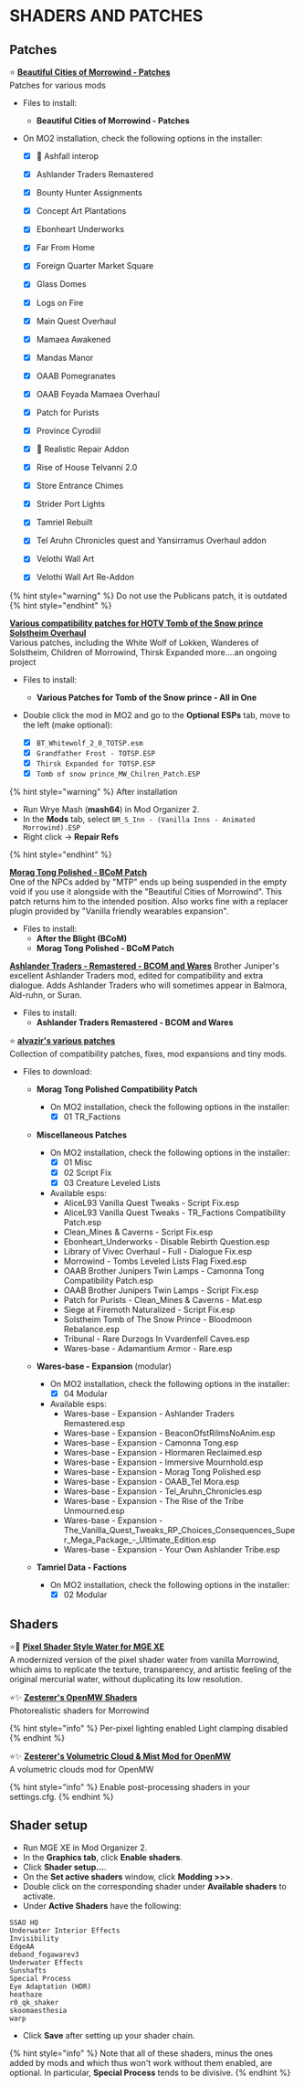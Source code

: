 # SHADERS AND PATCHES

## Patches

⭐ [**Beautiful Cities of Morrowind - Patches**](https://www.nexusmods.com/morrowind/mods/49231)\
Patches for various mods

* Files to install:
  * **Beautiful Cities of Morrowind - Patches**

* On MO2 installation, check the following options in the installer:
  * [x] 📃 Ashfall interop
  * [x] Ashlander Traders Remastered
  * [x] Bounty Hunter Assignments
  * [x] Concept Art Plantations
  
  * [x] Ebonheart Underworks
  * [x] Far From Home
  * [x] Foreign Quarter Market Square
  * [x] Glass Domes

  * [x] Logs on Fire
  * [x] Main Quest Overhaul
  * [x] Mamaea Awakened
  * [x] Mandas Manor

  * [x] OAAB Pomegranates
  * [x] OAAB Foyada Mamaea Overhaul
  * [x] Patch for Purists
  * [x] Province Cyrodiil
  * [x] 📃 Realistic Repair Addon
  * [x] Rise of House Telvanni 2.0

  * [x] Store Entrance Chimes
  * [x] Strider Port Lights
  * [x] Tamriel Rebuilt
  * [x] Tel Aruhn Chronicles quest and Yansirramus Overhaul addon

  * [x] Velothi Wall Art
  * [x] Velothi Wall Art Re-Addon

{% hint style="warning" %}
Do not use the Publicans patch, it is outdated
{% hint style="endhint" %}

[**Various compatibility patches for HOTV Tomb of the Snow prince Solstheim Overhaul**](https://www.nexusmods.com/morrowind/mods/48422)\
 Various patches, including the White Wolf of Lokken, Wanderes of Solstheim, Children of Morrowind, Thirsk Expanded more....an ongoing project

* Files to install:
  * **Various Patches for Tomb of the Snow prince - All in One**

* Double click the mod in MO2 and go to the **Optional ESPs** tab, move to the left (make optional):
  * [x] `BT_Whitewolf_2_0_TOTSP.esm`
  * [x] `Grandfather Frost - TOTSP.ESP`
  * [x] `Thirsk Expanded for TOTSP.ESP`
  * [x] `Tomb of snow prince_MW_Chilren_Patch.ESP`

{% hint style="warning" %}
After installation

* Run Wrye Mash (**mash64**) in Mod Organizer 2.
* In the **Mods** tab, select `BM_S_Inn - (Vanilla Inns - Animated Morrowind).ESP`
* Right click -> **Repair Refs**

{% hint style="endhint" %}

[**Morag Tong Polished - BCoM Patch**](https://www.nexusmods.com/morrowind/mods/51194)\
One of the NPCs added by "MTP" ends up being suspended in the empty void if you use it alongside with the "Beautiful Cities of Morrowind". This patch returns him to the intended position. Also works fine with a replacer plugin provided by "Vanilla friendly wearables expansion".

* Files to install:
  * **After the Blight (BCoM)**
  * **Morag Tong Polished - BCoM Patch**

[**Ashlander Traders - Remastered - BCOM and Wares**](https://www.nexusmods.com/morrowind/mods/48009)
Brother Juniper's excellent Ashlander Traders mod, edited for compatibility and extra dialogue. Adds Ashlander Traders who will sometimes appear in Balmora, Ald-ruhn, or Suran.

* Files to install:
  * **Ashlander Traders Remastered - BCOM and Wares**

⭐ [**alvazir's various patches**](https://www.nexusmods.com/morrowind/mods/48955)\
Collection of compatibility patches, fixes, mod expansions and tiny mods.

* Files to download:
  * **Morag Tong Polished Compatibility Patch**

    * On MO2 installation, check the following options in the installer:
      * [x] 01 TR_Factions

  * **Miscellaneous Patches**

    * On MO2 installation, check the following options in the installer:
      * [x] 01 Misc
      * [x] 02 Script Fix
      * [x] 03 Creature Leveled Lists

    * Available esps:
      * AliceL93 Vanilla Quest Tweaks - Script Fix.esp
      * AliceL93 Vanilla Quest Tweaks - TR_Factions Compatibility Patch.esp
      * Clean_Mines & Caverns - Script Fix.esp
      * Ebonheart_Underworks - Disable Rebirth Question.esp
      * Library of Vivec Overhaul - Full - Dialogue Fix.esp
      * Morrowind - Tombs Leveled Lists Flag Fixed.esp
      * OAAB Brother Junipers Twin Lamps - Camonna Tong Compatibility Patch.esp
      * OAAB Brother Junipers Twin Lamps - Script Fix.esp
      * Patch for Purists - Clean_Mines & Caverns - Mat.esp
      * Siege at Firemoth Naturalized - Script Fix.esp
      * Solstheim Tomb of The Snow Prince - Bloodmoon Rebalance.esp
      * Tribunal - Rare Durzogs In Vvardenfell Caves.esp
      * Wares-base - Adamantium Armor - Rare.esp

  * **Wares-base - Expansion** (modular)

    * On MO2 installation, check the following options in the installer:
      * [x] 04 Modular

    * Available esps:
      * Wares-base - Expansion - Ashlander Traders Remastered.esp
      * Wares-base - Expansion - BeaconOfstRilmsNoAnim.esp
      * Wares-base - Expansion - Camonna Tong.esp
      * Wares-base - Expansion - Hlormaren Reclaimed.esp
      * Wares-base - Expansion - Immersive Mournhold.esp
      * Wares-base - Expansion - Morag Tong Polished.esp
      * Wares-base - Expansion - OAAB_Tel Mora.esp
      * Wares-base - Expansion - Tel_Aruhn_Chronicles.esp
      * Wares-base - Expansion - The Rise of the Tribe Unmourned.esp
      * Wares-base - Expansion - The_Vanilla_Quest_Tweaks_RP_Choices_Consequences_Super_Mega_Package_-_Ultimate_Edition.esp
      * Wares-base - Expansion - Your Own Ashlander Tribe.esp

  * **Tamriel Data - Factions**

    * On MO2 installation, check the following options in the installer:
      * [x] 02 Modular

## Shaders

⭐📃 [**Pixel Shader Style Water for MGE XE**](https://www.nexusmods.com/morrowind/mods/50044)\
A modernized version of the pixel shader water from vanilla Morrowind, which aims to replicate the texture, transparency, and artistic feeling of the original mercurial water, without duplicating its low resolution.

⭐✨ [**Zesterer's OpenMW Shaders**](https://github.com/zesterer/openmw-shaders/tree/openmw-0.48)\
Photorealistic shaders for Morrowind

{% hint style="info" %}
Per-pixel lighting enabled
Light clamping disabled
{% endhint %}

⭐✨ [**Zesterer's Volumetric Cloud & Mist Mod for OpenMW**](https://github.com/zesterer/openmw-volumetric-clouds)\
 A volumetric clouds mod for OpenMW

{% hint style="info" %}
Enable post-processing shaders in your settings.cfg.
{% endhint %}

## Shader setup

* Run MGE XE in Mod Organizer 2.
* In the **Graphics tab**, click **Enable shaders**.
* Click **Shader setup...**.
* On the **Set active shaders** window, click **Modding >>>**.
* Double click on the corresponding shader under **Available shaders** to activate.
* Under **Active Shaders** have the following:

```text
SSAO HQ
Underwater Interior Effects
Invisibility
EdgeAA
deband_fogawarev3
Underwater Effects
Sunshafts
Special Process
Eye Adaptation (HDR)
heathaze
r0_qk_shaker
skoomaesthesia
warp
```

* Click **Save** after setting up your shader chain.

{% hint style="info" %}
Note that all of these shaders, minus the ones added by mods and which thus won't work without them enabled, are optional. In particular, **Special Process** tends to be divisive.
{% endhint %}

